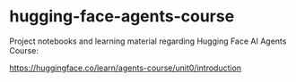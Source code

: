 # hugging-face-agents-course

Project notebooks and learning material regarding Hugging Face AI Agents Course:

https://huggingface.co/learn/agents-course/unit0/introduction
